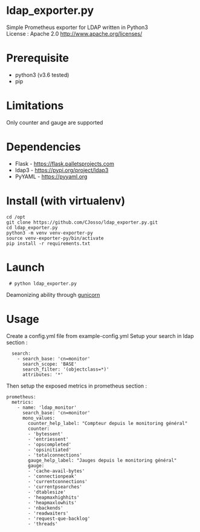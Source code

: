 # ldap_exporter.py

Simple Prometheus exporter for LDAP written in Python3 \
License : Apache 2.0 http://www.apache.org/licenses/

# Prerequisite

- python3 (v3.6 tested)
- pip

# Limitations

Only counter and gauge are supported

# Dependencies

- Flask - https://flask.palletsprojects.com
- ldap3 - https://pypi.org/project/ldap3
- PyYAML - https://pyyaml.org

# Install (with virtualenv)

```
cd /opt
git clone https://github.com/CJosso/ldap_exporter.py.git
cd ldap_exporter.py
python3 -m venv venv-exporter-py
source venv-exporter-py/bin/activate
pip install -r requirements.txt
```

# Launch

` # python ldap_exporter.py`

Deamonizing ability through [gunicorn](https://gunicorn.org/)

# Usage

Create a config.yml file from example-config.yml
Setup your search in ldap section :
```
  search:
    - search_base: 'cn=monitor'
      search_scope: 'BASE'
      search_filter: '(objectclass=*)'
      attributes: '*'
```

Then setup the exposed metrics in prometheus section :
```
prometheus:
  metrics:
    - name: 'ldap_monitor'
      search_base: 'cn=monitor'
      mono_values:
        counter_help_label: "Compteur depuis le monitoring général"
        counter:
        - 'bytessent'
        - 'entriessent'
        - 'opscompleted'
        - 'opsinitiated'
        - 'totalconnections'
        gauge_help_label: "Jauges depuis le monitoring général"
        gauge:
        - 'cache-avail-bytes'
        - 'connectionpeak'
        - 'currentconnections'
        - 'currentpsearches'
        - 'dtablesize'
        - 'heapmaxhighhits'
        - 'heapmaxlowhits'
        - 'nbackends'
        - 'readwaiters'
        - 'request-que-backlog'
        - 'threads'
```

